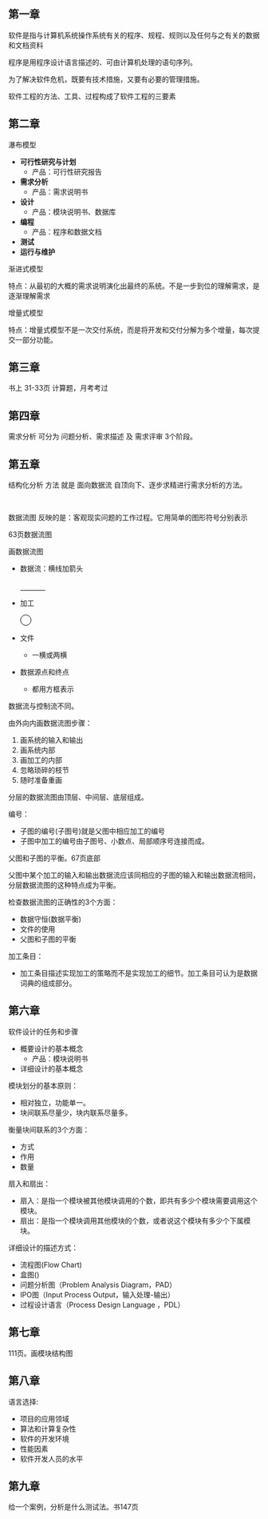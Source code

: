 ## 第一章

软件是指与计算机系统操作系统有关的程序、规程、规则以及任何与之有关的数据和文档资料



程序是用程序设计语言描述的、可由计算机处理的语句序列。



为了解决软件危机，既要有技术措施，又要有必要的管理措施。



软件工程的方法、工具、过程构成了软件工程的三要素





## 第二章

瀑布模型

* **可行性研究与计划**
  * 产品：可行性研究报告
* **需求分析**
  * 产品：需求说明书
* **设计**
  * 产品：模块说明书、数据库
* **编程**
  * 产品：程序和数据文档
* **测试**
* **运行与维护**





渐进式模型

特点：从最初的大概的需求说明演化出最终的系统。不是一步到位的理解需求，是逐渐理解需求



增量式模型

特点：增量式模型不是一次交付系统，而是将开发和交付分解为多个增量，每次提交一部分功能。



## 第三章

书上  31-33页 计算题，月考考过





## 第四章

需求分析 可分为 问题分析、需求描述 及 需求评审 3个阶段。





## 第五章

结构化分析 方法 就是 面向数据流 自顶向下、逐步求精进行需求分析的方法。





​    

数据流图 反映的是：客观现实问题的工作过程。它用简单的图形符号分别表示 



63页数据流图

画数据流图

* 数据流：横线加箭头

* <div style="width:50px;height:20px;border-bottom:1px solid #000;"></div>

  加工

  <div style="width:20px;height:20px;border:1px solid #000;border-radius:100%;"></div>   

* 文件

  * 一横或两横

* 数据源点和终点
  * 都用方框表示





数据流与控制流不同。





由外向内画数据流图步骤：

1. 画系统的输入和输出
2. 画系统内部
3. 画加工的内部
4. 忽略琐碎的枝节
5. 随时准备重画





分层的数据流图由顶层、中间层、底层组成。

编号：

* 子图的编号(子图号)就是父图中相应加工的编号
* 子图中加工的编号由子图号、小数点、局部顺序号连接而成。



父图和子图的平衡。67页底部

父图中某个加工的输入和输出数据流应该同相应的子图的输入和输出数据流相同，分层数据流图的这种特点成为平衡。



检查数据流图的正确性的3个方面：

* 数据守恒(数据平衡)
* 文件的使用
* 父图和子图的平衡



加工条目：

* 加工条目描述实现加工的策略而不是实现加工的细节。加工条目可认为是数据词典的组成部分。





## 第六章

软件设计的任务和步骤

* 概要设计的基本概念
  * 产品：模块说明书
* 详细设计的基本概念





模块划分的基本原则：

* 相对独立，功能单一。
* 块间联系尽量少，块内联系尽量多。



衡量块间联系的3个方面：

* 方式
* 作用
* 数量



扇入和扇出：

* 扇入：是指一个模块被其他模块调用的个数，即共有多少个模块需要调用这个模块。
* 扇出：是指一个模块调用其他模块的个数，或者说这个模块有多少个下属模块。



详细设计的描述方式：

* 流程图(Flow Chart)
* 盒图()
* 问题分析图（Problem Analysis Diagram，PAD）
* IPO图（Input Process Output，输入处理-输出）
* 过程设计语言（Process Design Language ，PDL）





## 第七章

111页。画模块结构图





## 第八章

语言选择:

* 项目的应用领域
* 算法和计算复杂性
* 软件的开发环境
* 性能因素
* 软件开发人员的水平





## 第九章

给一个案例，分析是什么测试法。书147页